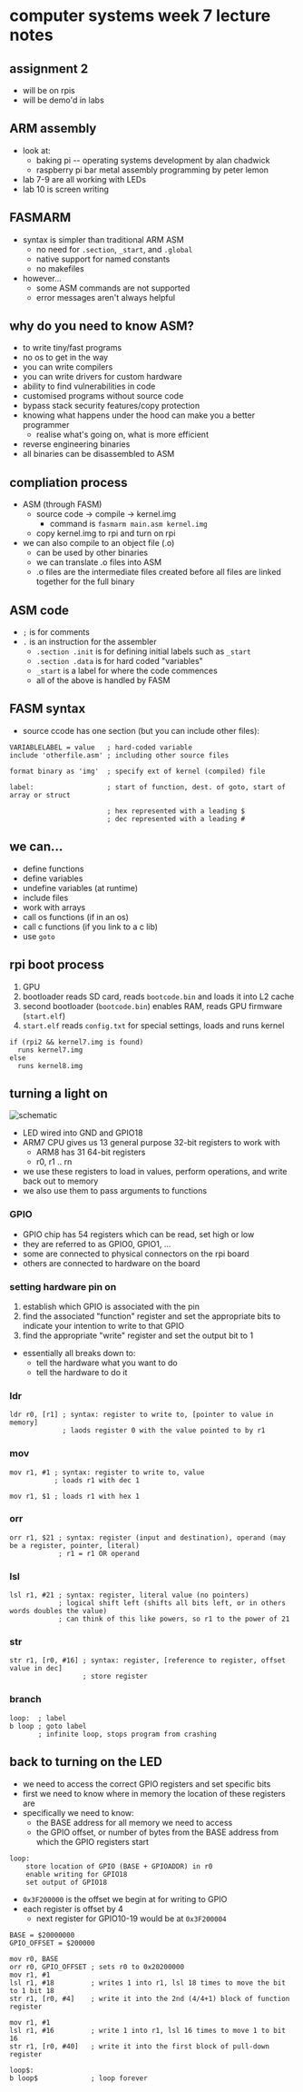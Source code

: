 # computer systems week 7 lecture notes

## assignment 2

- will be on rpis
- will be demo'd in labs

## ARM assembly

- look at:
  - baking pi -- operating systems development by alan chadwick
  - raspberry pi bar metal assembly programming by peter lemon
- lab 7-9 are all working with LEDs
- lab 10 is screen writing

## FASMARM

- syntax is simpler than traditional ARM ASM
  - no need for `.section`, `_start`, and `.global`
  - native support for named constants
  - no makefiles
- however...
  - some ASM commands are not supported
  - error messages aren't always helpful

## why do you need to know ASM?

- to write tiny/fast programs
- no os to get in the way
- you can write compilers
- you can write drivers for custom hardware
- ability to find vulnerabilities in code
- customised programs without source code
- bypass stack security features/copy protection
- knowing what happens under the hood can make you a better programmer
  - realise what's going on, what is more efficient
- reverse engineering binaries
- all binaries can be disassembled to ASM

## compliation process

- ASM (through FASM)
  - source code -> compile -> kernel.img
    - command is `fasmarm main.asm kernel.img`
  - copy kernel.img to rpi and turn on rpi
- we can also compile to an object file (.o)
  - can be used by other binaries
  - we can translate .o files into ASM
  - .o files are the intermediate files created before all files are linked together for the full binary

## ASM code

- `;` is for comments
- `.` is an instruction for the assembler
  - `.section .init` is for defining initial labels such as `_start`
  - `.section .data` is for hard coded "variables"
  - `_start` is a label for where the code commences
  - all of the above is handled by FASM

## FASM syntax

- source ccode has one section (but you can include other files):

```assembly
VARIABLELABEL = value   ; hard-coded variable
include 'otherfile.asm' ; including other source files

format binary as 'img'  ; specify ext of kernel (compiled) file

label:                  ; start of function, dest. of goto, start of array or struct

                        ; hex represented with a leading $
                        ; dec represented with a leading #
```

## we can...

- define functions
- define variables
- undefine variables (at runtime)
- include files
- work with arrays
- call os functions (if in an os)
- call c functions (if you link to a c lib)
- use `goto`

## rpi boot process

1. GPU
2. bootloader reads SD card, reads `bootcode.bin` and loads it into L2 cache
3. second bootloader (`bootcode.bin`) enables RAM, reads GPU firmware (`start.elf`)
4. `start.elf` reads `config.txt` for special settings, loads and runs kernel

```
if (rpi2 && kernel7.img is found)
  runs kernel7.img
else
  runs kernel8.img
```

## turning a light on

![schematic](./schematic.png)

- LED wired into GND and GPIO18
- ARM7 CPU gives us 13 general purpose 32-bit registers to work with
  - ARM8 has 31 64-bit registers
  - r0, r1 .. rn
- we use these registers to load in values, perform operations, and write back out to memory
- we also use them to pass arguments to functions

### GPIO

- GPIO chip has 54 registers which can be read, set high or low
- they are referred to as GPIO0, GPIO1, ...
- some are connected to physical connectors on the rpi board
- others are connected to hardware on the board

### setting hardware pin on

1. establish which GPIO is associated with the pin
2. find the associated "function" register and set the appropriate bits to indicate your intention to write to that GPIO
3. find the appropriate "write" register and set the output bit to 1

- essentially all breaks down to:
  - tell the hardware what you want to do
  - tell the hardware to do it

### ldr

```assembly
ldr r0, [r1] ; syntax: register to write to, [pointer to value in memory]
             ; laods register 0 with the value pointed to by r1
```

### mov

```assembly
mov r1, #1 ; syntax: register to write to, value
           ; loads r1 with dec 1

mov r1, $1 ; loads r1 with hex 1
```

### orr

```assembly
orr r1, $21 ; syntax: register (input and destination), operand (may be a register, pointer, literal)
            ; r1 = r1 OR operand
```

### lsl

```assembly
lsl r1, #21 ; syntax: register, literal value (no pointers)
            ; logical shift left (shifts all bits left, or in others words doubles the value)
            ; can think of this like powers, so r1 to the power of 21
```

### str

```assembly
str r1, [r0, #16] ; syntax: register, [reference to register, offset value in dec]
                  ; store register
```

### branch

```assembly
loop:  ; label
b loop ; goto label
       ; infinite loop, stops program from crashing
```

## back to turning on the LED

- we need to access the correct GPIO registers and set specific bits
- first we need to know where in memory the location of these registers are
- specifically we need to know:
  - the BASE address for all memory we need to access
  - the GPIO offset, or number of bytes from the BASE address from which the GPIO registers start

```
loop:
    store location of GPIO (BASE + GPIOADDR) in r0
    enable writing for GPIO18
    set output of GPIO18
```

- `0x3F200000` is the offset we begin at for writing to GPIO
- each register is offset by 4
  - next register for GPIO10-19 would be at `0x3F200004`

```assembly
BASE = $20000000
GPIO_OFFSET = $200000

mov r0, BASE
orr r0, GPIO_OFFSET ; sets r0 to 0x20200000
mov r1, #1
lsl r1, #18         ; writes 1 into r1, lsl 18 times to move the bit to 1 bit 18
str r1, [r0, #4]    ; write it into the 2nd (4/4+1) block of function register

mov r1, #1
lsl r1, #16         ; write 1 into r1, lsl 16 times to move 1 to bit 16
str r1, [r0, #40]   ; write it into the first block of pull-down register

loop$:
b loop$             ; loop forever

```
